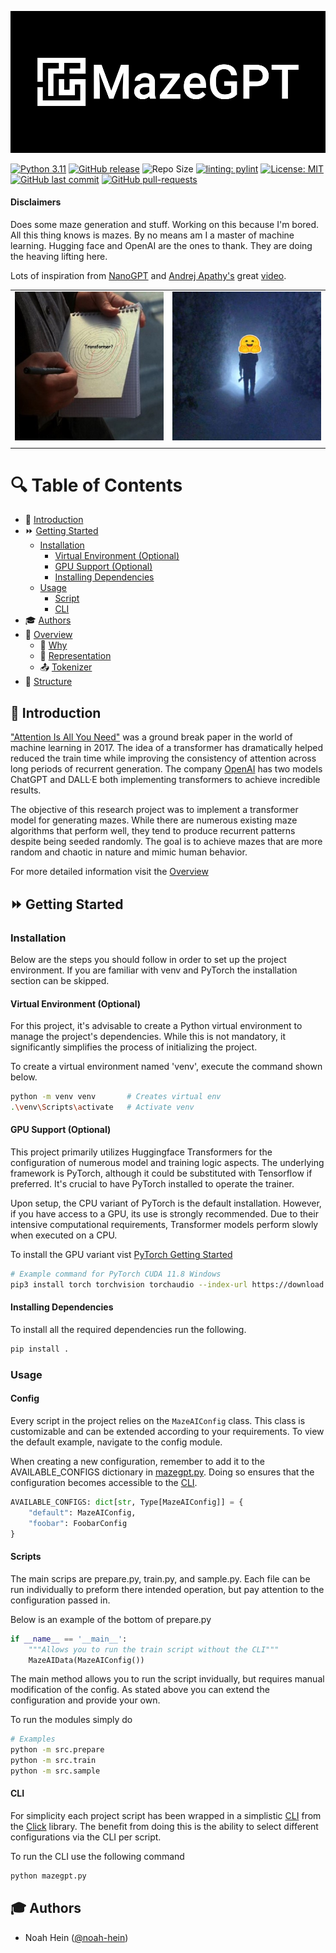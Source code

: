 ![MazeGPT](media/logo_small.png)

[![Python 3.11](https://img.shields.io/badge/python-3.11-blue.svg)](https://www.python.org/downloads/release/python-3110/)
[![GitHub release](https://img.shields.io/github/release/noah-hein/mazeGPT)](https://GitHub.com/noah-hein/mazeGPT/releases/)
![Repo Size](https://img.shields.io/github/repo-size/noah-hein/mazeGPT)
[![linting: pylint](https://img.shields.io/badge/linting-pylint-yellowgreen)](https://github.com/pylint-dev/pylint)
[![License: MIT](https://img.shields.io/badge/License-MIT-yellow.svg)](https://github.com/noah-hein/mazeGPT/blob/main/LICENSE)
[![GitHub last commit](https://img.shields.io/github/last-commit/noah-hein/mazeGPT.svg)](https://github.com/noah-hein/mazeGPT/commits/master)
[![GitHub pull-requests](https://img.shields.io/github/issues-pr/noah-hein/mazeGPT)](https://GitHub.com/noah-hein/mazeGPT/pull/)

#### Disclaimers
Does some maze generation and stuff. Working on this because I'm bored.
All this thing knows is mazes. By no means am I a master of machine learning. 
Hugging face and OpenAI are the ones to thank. They are doing the heaving lifting here.

Lots of inspiration from [NanoGPT](https://github.com/karpathy/nanoGPT) 
and [Andrej Apathy's](https://github.com/karpathy) 
great [video](https://www.youtube.com/watch?v=kCc8FmEb1nY).

|                                    |                                |
|:----------------------------------:|:------------------------------:|
| ![Inception](/media/inception.jpg) | ![Shining](/media/shining.jpg) |
|                                    |                                |

# 🔍 Table of Contents
* 🌅 [Introduction](#introduction)
* ⏩ [Getting Started](#-getting-started)
  * [Installation](#installation)
    * [Virtual Environment (Optional)](#virtual-environment-optional) 
    * [GPU Support (Optional)](#gpu-support-optional)
    * [Installing Dependencies](#installing-dependencies)
  * [Usage](#usage)
    * [Script](#scripts)
    * [CLI](#cli)
* 🎓 [Authors](#-authors)
* 📗 [Overview](docs/OVERVIEW.md#-overview)
  * 🌌 [Why](docs/OVERVIEW.md#-why)
  * 📐 [Representation](docs/OVERVIEW.md#-representing-a-maze)
  * 📤 [Tokenizer](docs/OVERVIEW.md#-tokenizer)
* 🏢 [Structure](docs/STRUCTURE.md#-structure)

## 🌅 Introduction
["Attention Is All You Need"](https://proceedings.neurips.cc/paper_files/paper/2017/file/3f5ee243547dee91fbd053c1c4a845aa-Paper.pdf) 
was a ground break paper in the world of machine learning in 2017.
The idea of a transformer has dramatically helped reduced the train time while improving the consistency
of attention across long periods of recurrent generation. The company [OpenAI](https://openai.com/) has two models ChatGPT and DALL·E both implementing transformers to achieve 
incredible results. 

The objective of this research project was to implement a transformer model for generating mazes. 
While there are numerous existing maze algorithms that perform well, they tend to produce recurrent patterns despite 
being seeded randomly. The goal is to achieve mazes that are more random and chaotic in nature and mimic human behavior.

For more detailed information visit the [Overview](docs/OVERVIEW.md)

## ⏩ Getting Started

### Installation
Below are the steps you should follow in order to set up the project environment.
If you are familiar with venv and PyTorch the installation section can be skipped.

#### Virtual Environment (Optional)
For this project, it's advisable to create a Python virtual environment to manage the project's dependencies. 
While this is not mandatory, it significantly simplifies the process of initializing the project.

To create a virtual environment named 'venv', execute the command shown below.
```bash
python -m venv venv       # Creates virtual env
.\venv\Scripts\activate   # Activate venv
```

#### GPU Support (Optional)
This project primarily utilizes Huggingface Transformers for the configuration of numerous model and training logic 
aspects. The underlying framework is PyTorch, although it could be substituted with Tensorflow if preferred. 
It's crucial to have PyTorch installed to operate the trainer.

Upon setup, the CPU variant of PyTorch is the default installation. However, if you have access to a GPU, its use is 
strongly recommended. Due to their intensive computational requirements, Transformer models perform slowly when executed 
on a CPU.

To install the GPU variant vist [PyTorch Getting Started](https://pytorch.org/get-started/locally/)

```bash
# Example command for PyTorch CUDA 11.8 Windows
pip3 install torch torchvision torchaudio --index-url https://download.pytorch.org/whl/cu118
```

#### Installing Dependencies
To install all the required dependencies run the following.
```bash
pip install .
```

### Usage

#### Config
Every script in the project relies on the `MazeAIConfig` class. This class is customizable and can be extended according 
to your requirements. To view the default example, navigate to the config module.

When creating a new configuration, remember to add it to the AVAILABLE_CONFIGS dictionary in [mazegpt.py](/mazegpt.py). 
Doing so ensures that the configuration becomes accessible to the [CLI](#cli).

```python
AVAILABLE_CONFIGS: dict[str, Type[MazeAIConfig]] = {
    "default": MazeAIConfig,
    "foobar": FoobarConfig
}
```

#### Scripts
The main scrips are prepare.py, train.py, and sample.py. Each file can be run individually to preform there intended
operation, but pay attention to the configuration passed in.

Below is an example of the bottom of prepare.py
```python
if __name__ == '__main__':
    """Allows you to run the train script without the CLI"""
    MazeAIData(MazeAIConfig())
```
The main method allows you to run the script invidually, but requires manual modification of the config.
As stated above you can extend the configuration and provide your own.

To run the modules simply do
```bash
# Examples
python -m src.prepare
python -m src.train
python -m src.sample
```

#### CLI
For simplicity each project script has been wrapped in a simplistic [CLI](/mazegpt.py) from the 
[Click](https://click.palletsprojects.com/en/8.1.x/) library. The benefit from doing this is the ability to select
different configurations via the CLI per script.

To run the CLI use the following command
```bash
python mazegpt.py
```



## 🎓 Authors
- Noah Hein ([@noah-hein](https://github.com/noah-hein))





